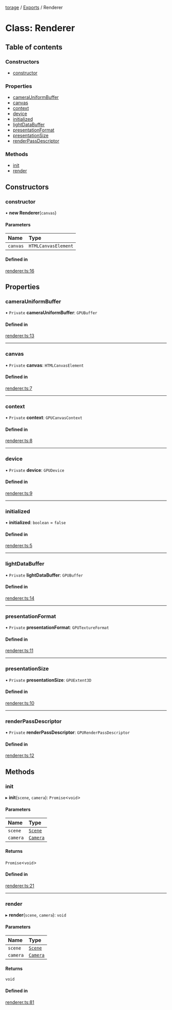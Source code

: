 [torage](../README.md) / [Exports](../modules.md) / Renderer

# Class: Renderer

## Table of contents

### Constructors

- [constructor](Renderer.md#constructor)

### Properties

- [cameraUniformBuffer](Renderer.md#camerauniformbuffer)
- [canvas](Renderer.md#canvas)
- [context](Renderer.md#context)
- [device](Renderer.md#device)
- [initialized](Renderer.md#initialized)
- [lightDataBuffer](Renderer.md#lightdatabuffer)
- [presentationFormat](Renderer.md#presentationformat)
- [presentationSize](Renderer.md#presentationsize)
- [renderPassDescriptor](Renderer.md#renderpassdescriptor)

### Methods

- [init](Renderer.md#init)
- [render](Renderer.md#render)

## Constructors

### constructor

• **new Renderer**(`canvas`)

#### Parameters

| Name | Type |
| :------ | :------ |
| `canvas` | `HTMLCanvasElement` |

#### Defined in

[renderer.ts:16](https://github.com/shockerqt/torage/blob/96c778f/src/renderer/renderer.ts#L16)

## Properties

### cameraUniformBuffer

• `Private` **cameraUniformBuffer**: `GPUBuffer`

#### Defined in

[renderer.ts:13](https://github.com/shockerqt/torage/blob/96c778f/src/renderer/renderer.ts#L13)

___

### canvas

• `Private` **canvas**: `HTMLCanvasElement`

#### Defined in

[renderer.ts:7](https://github.com/shockerqt/torage/blob/96c778f/src/renderer/renderer.ts#L7)

___

### context

• `Private` **context**: `GPUCanvasContext`

#### Defined in

[renderer.ts:8](https://github.com/shockerqt/torage/blob/96c778f/src/renderer/renderer.ts#L8)

___

### device

• `Private` **device**: `GPUDevice`

#### Defined in

[renderer.ts:9](https://github.com/shockerqt/torage/blob/96c778f/src/renderer/renderer.ts#L9)

___

### initialized

• **initialized**: `boolean` = `false`

#### Defined in

[renderer.ts:5](https://github.com/shockerqt/torage/blob/96c778f/src/renderer/renderer.ts#L5)

___

### lightDataBuffer

• `Private` **lightDataBuffer**: `GPUBuffer`

#### Defined in

[renderer.ts:14](https://github.com/shockerqt/torage/blob/96c778f/src/renderer/renderer.ts#L14)

___

### presentationFormat

• `Private` **presentationFormat**: `GPUTextureFormat`

#### Defined in

[renderer.ts:11](https://github.com/shockerqt/torage/blob/96c778f/src/renderer/renderer.ts#L11)

___

### presentationSize

• `Private` **presentationSize**: `GPUExtent3D`

#### Defined in

[renderer.ts:10](https://github.com/shockerqt/torage/blob/96c778f/src/renderer/renderer.ts#L10)

___

### renderPassDescriptor

• `Private` **renderPassDescriptor**: `GPURenderPassDescriptor`

#### Defined in

[renderer.ts:12](https://github.com/shockerqt/torage/blob/96c778f/src/renderer/renderer.ts#L12)

## Methods

### init

▸ **init**(`scene`, `camera`): `Promise`<`void`\>

#### Parameters

| Name | Type |
| :------ | :------ |
| `scene` | [`Scene`](Scene.md) |
| `camera` | [`Camera`](Camera.md) |

#### Returns

`Promise`<`void`\>

#### Defined in

[renderer.ts:21](https://github.com/shockerqt/torage/blob/96c778f/src/renderer/renderer.ts#L21)

___

### render

▸ **render**(`scene`, `camera`): `void`

#### Parameters

| Name | Type |
| :------ | :------ |
| `scene` | [`Scene`](Scene.md) |
| `camera` | [`Camera`](Camera.md) |

#### Returns

`void`

#### Defined in

[renderer.ts:81](https://github.com/shockerqt/torage/blob/96c778f/src/renderer/renderer.ts#L81)
